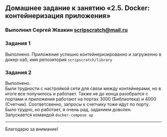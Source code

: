 ## Домашнее задание к занятию «2.5. Docker: контейнеризация приложения»

### Выполнил Сергей Жвакин scripscratch@mail.ru

### Задания 1

Выполнено. Приложение успешно контейнеризированно и загруженно в докер-хаб, имя репозитория `scripscratch/library`

### Задания 2

Выполнено. <br>
Были трудности с настройкой сети для связи между контейнерами, но в итоге все получилось и работает.
Также не до конца разобрался с портами и приложения работают на портах 3000 (Библиотека) и 4000 (Счетчик). Соответсвенно, запросы к счетчику тоже идут по порту. Было трудно, но работает, я очень рад, заданием доволен. <br>
Запускается командой `docker-compose up`

---

Благодарю за внимание!
